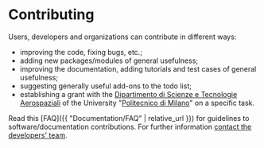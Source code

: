---
---

# Contributing

Users, developers and organizations can contribute in different ways:

- improving the code, fixing bugs, etc.; 
- adding new packages/modules of general usefulness; 
- improving the documentation, adding tutorials and test cases of general usefulness; 
- suggesting generally useful add-ons to the todo list; 
- establishing a grant with the 
  [Dipartimento di Scienze e Tecnologie Aerospaziali](https://www.aero.polimi.it/) 
  of the University "[Politecnico di Milano](https://www.polimi.it/)" on a specific task. 

Read this [FAQ]({{ "Documentation/FAQ" | relative_url }}) for guidelines to software/documentation contributions.
For further information [contact the developers' team](mailto:mbdyn@aero.polimi.it).
